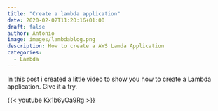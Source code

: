 ```yaml
---
title: "Create a lambda application"
date: 2020-02-02T11:20:16+01:00
draft: false
author: Antonio
image: images/lambdablog.png
description: How to create a AWS Lamda Application
categories: 
  - Lambda
---
```


In this post i created a little video to show you how to create a Lambda application. Give it a try.

{{< youtube Kx1b6yOa9Rg >}}

